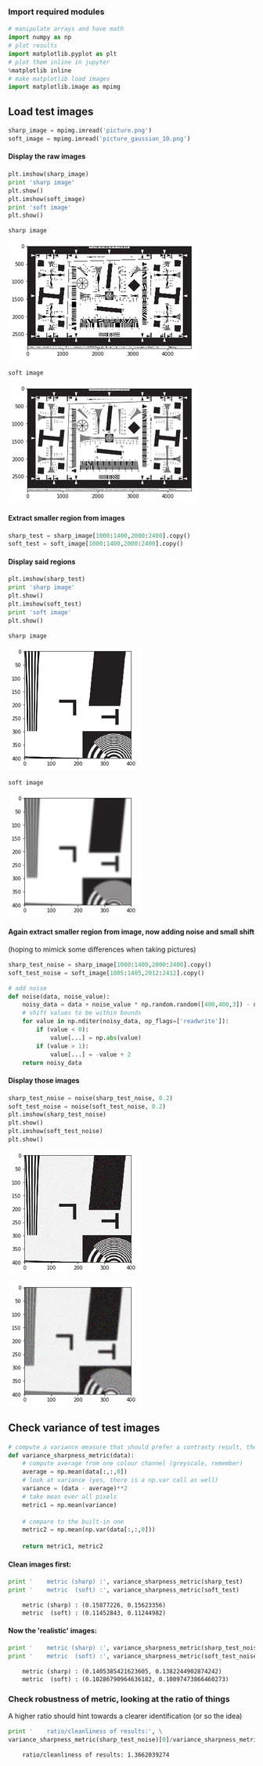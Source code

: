 
### Import required modules


```python
# manipulate arrays and have math
import numpy as np
# plot results
import matplotlib.pyplot as plt
# plot them inline in jupyter
%matplotlib inline
# make matplotlib load images
import matplotlib.image as mpimg
```

## Load  test images


```python
sharp_image = mpimg.imread('picture.png')
soft_image = mpimg.imread('picture_gaussian_10.png')
```

#### Display the raw images


```python
plt.imshow(sharp_image)
print 'sharp image'
plt.show()
plt.imshow(soft_image)
print 'soft image'
plt.show()
```

    sharp image



![png](output_5_1.png)


    soft image



![png](output_5_3.png)


#### Extract smaller region from images


```python
sharp_test = sharp_image[1000:1400,2000:2400].copy()
soft_test = soft_image[1000:1400,2000:2400].copy()
```

#### Display said regions


```python
plt.imshow(sharp_test)
print 'sharp image'
plt.show()
plt.imshow(soft_test)
print 'soft image'
plt.show()
```

    sharp image



![png](output_9_1.png)


    soft image



![png](output_9_3.png)


#### Again extract smaller region from image, now adding noise and small shift
(hoping to mimick some differences when taking pictures)


```python
sharp_test_noise = sharp_image[1000:1400,2000:2400].copy()
soft_test_noise = soft_image[1005:1405,2012:2412].copy()
```


```python
# add noise
def noise(data, noise_value):
    noisy_data = data + noise_value * np.random.random([400,400,3]) - noise_value/2
    # shift values to be within bounds
    for value in np.nditer(noisy_data, op_flags=['readwrite']):
        if (value < 0):
            value[...] = np.abs(value)
        if (value > 1):
            value[...] = -value + 2
    return noisy_data
```

#### Display those images


```python
sharp_test_noise = noise(sharp_test_noise, 0.2)
soft_test_noise = noise(soft_test_noise, 0.2)
plt.imshow(sharp_test_noise)
plt.show()
plt.imshow(soft_test_noise)
plt.show()
```


![png](output_14_0.png)



![png](output_14_1.png)


## Check variance of test images


```python
# compute a variance measure that should prefer a contrasty result, thus a sharper one
def variance_sharpness_metric(data):
    # compute average from one colour channel (greyscale, remember)
    average = np.mean(data[:,:,0])
    # look at variance (yes, there is a np.var call as well)
    variance = (data - average)**2
    # take mean over all pixels
    metric1 = np.mean(variance)
    
    # compare to the built-in one
    metric2 = np.mean(np.var(data[:,:,0]))
    
    return metric1, metric2
```

#### Clean images first:


```python
print '    metric (sharp) :', variance_sharpness_metric(sharp_test)
print '    metric  (soft) :', variance_sharpness_metric(soft_test)
```

        metric (sharp) : (0.15877226, 0.15623356)
        metric  (soft) : (0.11452843, 0.11244982)


#### Now the 'realistic' images:


```python
print '    metric (sharp) :', variance_sharpness_metric(sharp_test_noise)
print '    metric  (soft) :', variance_sharpness_metric(soft_test_noise)
```

        metric (sharp) : (0.1405385421623605, 0.1382244902874242)
        metric  (soft) : (0.10286790964636182, 0.10097473866460273)


### Check robustness of metric, looking at the ratio of things
A higher ratio should hint towards a clearer identification (or so the idea)


```python
print '    ratio/cleanliness of results:', \
variance_sharpness_metric(sharp_test_noise)[0]/variance_sharpness_metric(soft_test_noise)[0]
```

        ratio/cleanliness of results: 1.3662039274



```python

```

